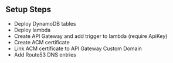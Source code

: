 ## Setup Steps

* Deploy DynamoDB tables
* Deploy lambda
* Create API Gateway and add trigger to lambda (require ApiKey)
* Create ACM certificate 
* Link ACM certificate to API Gateway Custom Domain
* Add Route53 DNS entries 
